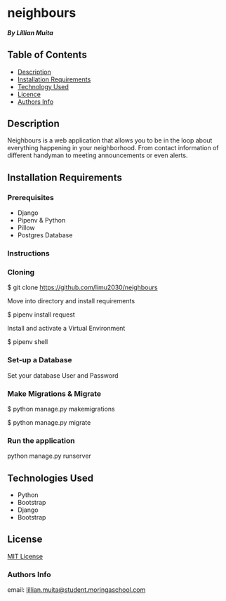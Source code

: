 # neighbours

##### By Lillian Muita

## Table of Contents

- [Description](#Description)
- [Installation Requirements](#installation-requirements)
- [Technology Used](#technologies-used)
- [Licence](#licence)
- [Authors Info](#author-Info)

## Description

<p>Neighbours is  a web application that allows you to be in the loop about everything happening in your neighborhood. From contact information of different handyman to meeting announcements or even alerts.</p>



## Installation Requirements

### Prerequisites

- Django
- Pipenv & Python
- Pillow 
- Postgres Database


### Instructions

### Cloning

$ git clone https://github.com/limu2030/neighbours

Move into directory and install requirements


$ pipenv install request

Install and activate a Virtual Environment

$ pipenv shell
 

### Set-up a Database

Set your database User and Password 

### Make Migrations & Migrate

$ python manage.py makemigrations <DB Name> 

$ python manage.py migrate 

### Run the application

python manage.py runserver 


## Technologies Used

- Python
- Bootstrap
- Django
- Bootstrap





## License

[MIT License](LICENSE)

### Authors Info

email: lillian.muita@student.moringaschool.com

